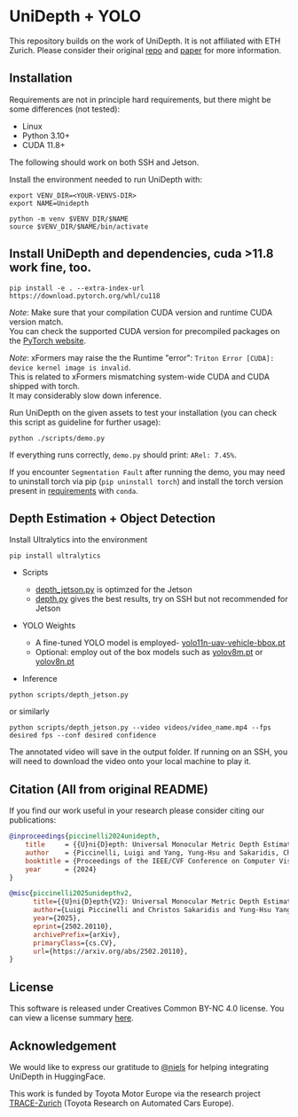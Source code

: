 # UniDepth + YOLO

This repository builds on the work of UniDepth. It is not affiliated with ETH Zurich. Please consider their original [repo](https://github.com/lpiccinelli-eth/UniDepth) and [paper](https://arxiv.org/abs/2502.20110) for more information. 

## Installation

Requirements are not in principle hard requirements, but there might be some differences (not tested):
- Linux
- Python 3.10+ 
- CUDA 11.8+

The following should work on both SSH and Jetson.

Install the environment needed to run UniDepth with:
```shell
export VENV_DIR=<YOUR-VENVS-DIR>
export NAME=Unidepth

python -m venv $VENV_DIR/$NAME
source $VENV_DIR/$NAME/bin/activate
```
## Install UniDepth and dependencies, cuda >11.8 work fine, too.
```shell
pip install -e . --extra-index-url https://download.pytorch.org/whl/cu118
```

*Note*: Make sure that your compilation CUDA version and runtime CUDA version match.  
You can check the supported CUDA version for precompiled packages on the [PyTorch website](https://pytorch.org/).

*Note*: xFormers may raise the the Runtime "error": `Triton Error [CUDA]: device kernel image is invalid`.  
This is related to xFormers mismatching system-wide CUDA and CUDA shipped with torch.  
It may considerably slow down inference.

Run UniDepth on the given assets to test your installation (you can check this script as guideline for further usage):
```shell
python ./scripts/demo.py
```
If everything runs correctly, `demo.py` should print: `ARel: 7.45%`.

If you encounter `Segmentation Fault` after running the demo, you may need to uninstall torch via pip (`pip uninstall torch`) and install the torch version present in [requirements](requirements.txt) with `conda`.

## Depth Estimation + Object Detection

Install Ultralytics into the environment
```shell
pip install ultralytics
```
- Scripts
  - [depth_jetson.py](scripts/depth_jetson.py) is optimzed for the Jetson
  - [depth.py](scripts/depth.py) gives the best results, try on SSH but not recommended for Jetson

- YOLO Weights
  - A fine-tuned YOLO model is employed- [yolo11n-uav-vehicle-bbox.pt](yolo_models/yolo11n-uav-vehicle-bbox.pt)
  - Optional: employ out of the box models such as [yolov8m.pt](yolo_models/yolov8m.pt) or [yolov8n.pt](yolo_models/yolov8n.pt)

- Inference

```shell
python scripts/depth_jetson.py
```
or similarly

```shell
python scripts/depth_jetson.py --video videos/video_name.mp4 --fps desired fps --conf desired confidence 
```
The annotated video will save in the output folder. If running on an SSH, you will need to download the video onto your local machine to play it.

## Citation (All from original README)

If you find our work useful in your research please consider citing our publications:
```bibtex
@inproceedings{piccinelli2024unidepth,
    title     = {{U}ni{D}epth: Universal Monocular Metric Depth Estimation},
    author    = {Piccinelli, Luigi and Yang, Yung-Hsu and Sakaridis, Christos and Segu, Mattia and Li, Siyuan and Van Gool, Luc and Yu, Fisher},
    booktitle = {Proceedings of the IEEE/CVF Conference on Computer Vision and Pattern Recognition (CVPR)},
    year      = {2024}
}
```

```bibtex
@misc{piccinelli2025unidepthv2,
      title={{U}ni{D}epth{V2}: Universal Monocular Metric Depth Estimation Made Simpler}, 
      author={Luigi Piccinelli and Christos Sakaridis and Yung-Hsu Yang and Mattia Segu and Siyuan Li and Wim Abbeloos and Luc Van Gool},
      year={2025},
      eprint={2502.20110},
      archivePrefix={arXiv},
      primaryClass={cs.CV},
      url={https://arxiv.org/abs/2502.20110}, 
}
```

## License

This software is released under Creatives Common BY-NC 4.0 license. You can view a license summary [here](LICENSE).


## Acknowledgement

We would like to express our gratitude to [@niels](https://huggingface.co/nielsr) for helping integrating UniDepth in HuggingFace.

This work is funded by Toyota Motor Europe via the research project [TRACE-Zurich](https://trace.ethz.ch) (Toyota Research on Automated Cars Europe).
